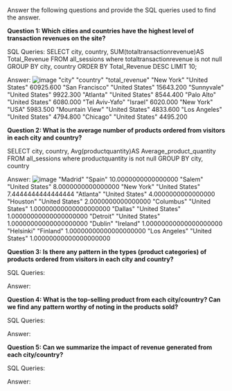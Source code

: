 Answer the following questions and provide the SQL queries used to find the answer.

    
**Question 1: Which cities and countries have the highest level of transaction revenues on the site?**


SQL Queries:
SELECT city, country, SUM(totaltransactionrevenue)AS Total_Revenue
FROM all_sessions where totaltransactionrevenue is not null
GROUP BY city, country
ORDER BY Total_Revenue DESC
LIMIT 10;



Answer: ![image](https://github.com/yflax/SQL-REPO-2/assets/127430738/87864f63-79bc-4e5c-ad0d-81386d3ef7fc)
"city"	"country"	"total_revenue"
"New York"	"United States"	60925.600
"San Francisco"	"United States"	15643.200
"Sunnyvale"	"United States"	9922.300
"Atlanta"	"United States"	8544.400
"Palo Alto"	"United States"	6080.000
"Tel Aviv-Yafo"	"Israel"	6020.000
"New York"	"USA"	5983.500
"Mountain View"	"United States"	4833.600
"Los Angeles"	"United States"	4794.800
"Chicago"	"United States"	4495.200





**Question 2: What is the average number of products ordered from visitors in each city and country?**

SELECT city, country, Avg(productquantity)AS Average_product_quantity
FROM all_sessions 
where productquantity is not null
GROUP BY city, country


Answer:
![image](https://github.com/yflax/SQL-REPO-2/assets/127430738/afe14939-add5-4a2a-938a-14e6b6269884)
"Madrid"	"Spain"	10.0000000000000000
"Salem"	"United States"	8.0000000000000000
"New York"	"United States"	7.4444444444444444
"Atlanta"	"United States"	4.0000000000000000
"Houston"	"United States"	2.0000000000000000
"Columbus"	"United States"	1.00000000000000000000
"Dallas"	"United States"	1.00000000000000000000
"Detroit"	"United States"	1.00000000000000000000
"Dublin"	"Ireland"	1.00000000000000000000
"Helsinki"	"Finland"	1.00000000000000000000
"Los Angeles"	"United States"	1.00000000000000000000




**Question 3: Is there any pattern in the types (product categories) of products ordered from visitors in each city and country?**


SQL Queries:



Answer:





**Question 4: What is the top-selling product from each city/country? Can we find any pattern worthy of noting in the products sold?**


SQL Queries:



Answer:





**Question 5: Can we summarize the impact of revenue generated from each city/country?**

SQL Queries:



Answer:







